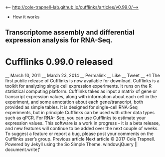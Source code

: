 <-- http://cole-trapnell-lab.github.io/cufflinks/articles/v0.99.0/-->

* How it works
## Transcriptome assembly and differential expression analysis for RNA-Seq.
# Cufflinks 0.99.0 released
__ March 10, 2011 __ March 23, 2014 __ Permalink __ Like __ Tweet __ +1
The first public release of Cufflinks is now available for download. Cufflinks is a toolkit for analyzing single cell expression experiments. It runs on the R statistical computing platform. Cufflinks takes as input a matrix of gene or transcript expression values, along with information about each cell in the experiment, and some annotation about each gene/transcript, both provided as simple tables. It is designed for single-cell RNA-Seq experiments, but in principle Cufflinks can be used with other data types such as qPCR. For RNA- Seq, you can use Cufflinks to estimate your expression values. This software is a work in progress - it is a beta release, and new features will continue to be added over the next couple of weeks. To suggest a feature or report a bug, please post your comments on the Cufflinks user’s group.
Previous article Next article
© 2017 Cole Trapnell. Powered by Jekyll using the So Simple Theme.
window.jQuery || document.write('<script src="http://cole-trapnell- lab.github.io/cufflinks/assets/js/vendor/jquery-1.9.1.min.js"><\/script>') var _gaq = _gaq || []; var pluginUrl = '//www.google- analytics.com/plugins/ga/inpage_linkid.js'; _gaq.push(['_require', 'inpage_linkid', pluginUrl]); _gaq.push(['_setAccount', 'UA-6101038-2']); _gaq.push(['_trackPageview']); (function() { var ga = document.createElement('script'); ga.type = 'text/javascript'; ga.async = true; ga.src = ('https:' == document.location.protocol ? 'https://ssl' : 'http://www') + '.google-analytics.com/ga.js'; var s = document.getElementsByTagName('script')[0]; s.parentNode.insertBefore(ga, s); })();